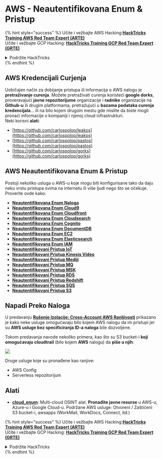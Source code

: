 # AWS - Neautentifikovana Enum & Pristup

{% hint style="success" %}
Učite i vežbajte AWS Hacking:<img src="../../../.gitbook/assets/image (1).png" alt="" data-size="line">[**HackTricks Training AWS Red Team Expert (ARTE)**](https://training.hacktricks.xyz/courses/arte)<img src="../../../.gitbook/assets/image (1).png" alt="" data-size="line">\
Učite i vežbajte GCP Hacking: <img src="../../../.gitbook/assets/image (2).png" alt="" data-size="line">[**HackTricks Training GCP Red Team Expert (GRTE)**<img src="../../../.gitbook/assets/image (2).png" alt="" data-size="line">](https://training.hacktricks.xyz/courses/grte)

<details>

<summary>Podržite HackTricks</summary>

* Proverite [**planove pretplate**](https://github.com/sponsors/carlospolop)!
* **Pridružite se** 💬 [**Discord grupi**](https://discord.gg/hRep4RUj7f) ili [**telegram grupi**](https://t.me/peass) ili **nas pratite** na **Twitteru** 🐦 [**@hacktricks\_live**](https://twitter.com/hacktricks\_live)**.**
* **Podelite hakerske trikove slanjem PR-ova na** [**HackTricks**](https://github.com/carlospolop/hacktricks) i [**HackTricks Cloud**](https://github.com/carlospolop/hacktricks-cloud) github repozitorijume.

</details>
{% endhint %}

## AWS Kredencijali Curjenja

Uobičajen način za dobijanje pristupa ili informacija o AWS nalogu je **pretraživanje curenja**. Možete pretraživati curenja koristeći **google dorks**, proveravajući **javne repozitorijume** organizacije i **radnike** organizacije na **Github-u** ili drugim platformama, pretražujući u **bazama podataka curenja kredencijala**... ili na bilo kojem drugom mestu gde mislite da biste mogli pronaći informacije o kompaniji i njenoj cloud infrastrukturi.\
Neki korisni **alati**:

* [https://github.com/carlospolop/leakos](https://github.com/carlospolop/leakos)
* [https://github.com/carlospolop/pastos](https://github.com/carlospolop/pastos)
* [https://github.com/carlospolop/gorks](https://github.com/carlospolop/gorks)

## AWS Neautentifikovana Enum & Pristup

Postoji nekoliko usluga u AWS-u koje mogu biti konfigurisane tako da daju neku vrstu pristupa svima na internetu ili više ljudi nego što se očekuje. Proverite ovde kako:

* [**Neautentifikovana Enum Naloga**](aws-accounts-unauthenticated-enum.md)
* [**Neautentifikovana Enum Cloud9**](https://github.com/carlospolop/hacktricks-cloud/blob/master/pentesting-cloud/aws-security/aws-unauthenticated-enum-access/broken-reference/README.md)
* [**Neautentifikovana Enum Cloudfront**](aws-cloudfront-unauthenticated-enum.md)
* [**Neautentifikovana Enum Cloudsearch**](https://github.com/carlospolop/hacktricks-cloud/blob/master/pentesting-cloud/aws-security/aws-unauthenticated-enum-access/broken-reference/README.md)
* [**Neautentifikovana Enum Cognito**](aws-cognito-unauthenticated-enum.md)
* [**Neautentifikovana Enum DocumentDB**](aws-documentdb-enum.md)
* [**Neautentifikovana Enum EC2**](aws-ec2-unauthenticated-enum.md)
* [**Neautentifikovana Enum Elasticsearch**](aws-elasticsearch-unauthenticated-enum.md)
* [**Neautentifikovana Enum IAM**](aws-iam-and-sts-unauthenticated-enum.md)
* [**Neautentifikovani Pristup IoT**](aws-iot-unauthenticated-enum.md)
* [**Neautentifikovani Pristup Kinesis Video**](aws-kinesis-video-unauthenticated-enum.md)
* [**Neautentifikovani Pristup Mediji**](aws-media-unauthenticated-enum.md)
* [**Neautentifikovani Pristup MQ**](aws-mq-unauthenticated-enum.md)
* [**Neautentifikovani Pristup MSK**](aws-msk-unauthenticated-enum.md)
* [**Neautentifikovani Pristup RDS**](aws-rds-unauthenticated-enum.md)
* [**Neautentifikovani Pristup Redshift**](aws-redshift-unauthenticated-enum.md)
* [**Neautentifikovani Pristup SQS**](aws-sqs-unauthenticated-enum.md)
* [**Neautentifikovani Pristup S3**](aws-s3-unauthenticated-enum.md)

## Napadi Preko Naloga

U predavanju [**Rušenje Izolacije: Cross-Account AWS Ranljivosti**](https://www.youtube.com/watch?v=JfEFIcpJ2wk) prikazano je kako neke usluge omogućavaju bilo kojem AWS nalogu da im pristupi jer su **AWS usluge bez specificiranja ID-a naloga** bile dozvoljene.

Tokom predavanja navode nekoliko primera, kao što su S3 bucket-i **koji omogućavaju cloudtrail** (bilo kojem **AWS** nalogu) da **piše u njih**:

![](<../../../.gitbook/assets/image (260).png>)

Druge usluge koje su pronađene kao ranjive:

* AWS Config
* Serverless repozitorijum

## Alati

* [**cloud\_enum**](https://github.com/initstring/cloud\_enum): Multi-cloud OSINT alat. **Pronađite javne resurse** u AWS-u, Azure-u i Google Cloud-u. Podržane AWS usluge: Otvoreni / Zaštićeni S3 bucket-i, awsapps (WorkMail, WorkDocs, Connect, itd.)

{% hint style="success" %}
Učite i vežbajte AWS Hacking:<img src="../../../.gitbook/assets/image (1).png" alt="" data-size="line">[**HackTricks Training AWS Red Team Expert (ARTE)**](https://training.hacktricks.xyz/courses/arte)<img src="../../../.gitbook/assets/image (1).png" alt="" data-size="line">\
Učite i vežbajte GCP Hacking: <img src="../../../.gitbook/assets/image (2).png" alt="" data-size="line">[**HackTricks Training GCP Red Team Expert (GRTE)**<img src="../../../.gitbook/assets/image (2).png" alt="" data-size="line">](https://training.hacktricks.xyz/courses/grte)

<details>

<summary>Podržite HackTricks</summary>

* Proverite [**planove pretplate**](https://github.com/sponsors/carlospolop)!
* **Pridružite se** 💬 [**Discord grupi**](https://discord.gg/hRep4RUj7f) ili [**telegram grupi**](https://t.me/peass) ili **nas pratite** na **Twitteru** 🐦 [**@hacktricks\_live**](https://twitter.com/hacktricks\_live)**.**
* **Podelite hakerske trikove slanjem PR-ova na** [**HackTricks**](https://github.com/carlospolop/hacktricks) i [**HackTricks Cloud**](https://github.com/carlospolop/hacktricks-cloud) github repozitorijume.

</details>
{% endhint %}
